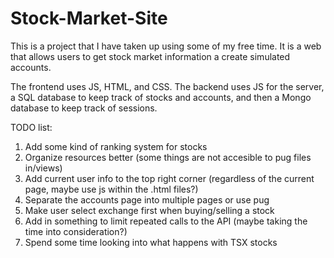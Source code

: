 # Stock-Market-Site
This is a project that I have taken up using some of my free time. It is a web that allows users to get stock market information a create simulated accounts.

The frontend uses JS, HTML, and CSS. The backend uses JS for the server, a SQL database to keep track of stocks and accounts, and then a Mongo database to keep track of sessions.

TODO list:
1. Add some kind of ranking system for stocks
2. Organize resources better (some things are not accesible to pug files in/views)
3. Add current user info to the top right corner (regardless of the current page, maybe use js within the .html files?)
4. Separate the accounts page into multiple pages or use pug
5. Make user select exchange first when buying/selling a stock
6. Add in something to limit repeated calls to the API (maybe taking the time into consideration?)
7. Spend some time looking into what happens with TSX stocks
